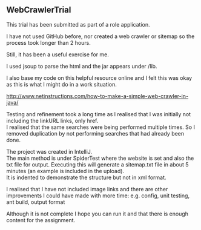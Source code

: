 ## WebCrawlerTrial

This trial has been submitted as part of a role application.

I have not used GitHub before, nor created a web crawler or sitemap so the process took longer than 2 hours.  

Still, it has been a useful exercise for me.

I used jsoup to parse the html and the jar appears under /lib.

I also base my code on this helpful resource online and I felt this was okay as this is what I might  do in a work situation.

  http://www.netinstructions.com/how-to-make-a-simple-web-crawler-in-java/

Testing and refinement took a long time as I realised that I was initially not including the linkURL links, only href.  
I realised that the same searches were being performed multiple times.
So I removed duplication by not performing searches that had already been done.  

The project was created in IntelliJ.  
The main method is under SpiderTest where the website is set and also the txt file for output.
Executing this will generate a sitemap.txt file in about 5 minutes (an example is included in the upload).   
It is indented to demonstrate the structure but not in xml format.

I realised that I have not included image links and there are other improvements I could have made with more time:
e.g. config, unit testing, ant build, output format

Although it is not complete I hope you can run it and that there is enough content for the assignment.
